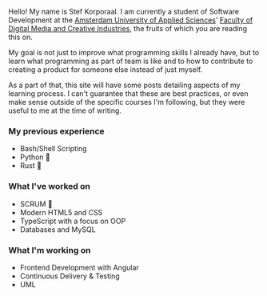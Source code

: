 Hello! My name is Stef Korporaal. I am currently a student of Software Development at the [Amsterdam University of Applied Sciences](https://www.amsterdamuas.com)' [Faculty of Digital Media and Creative Industries](https://www.amsterdamuas.com/faculty/fdmci/faculty-of-digital-media-and-creative-industries.html), the fruits of which you are reading this on.

My goal is not just to improve what programming skills I already have, but to learn what programming as part of team is like and to how to contribute to creating a product for someone else instead of just myself.

As a part of that, this site will have some posts detailing aspects of my learning process. I can't guarantee that these are best practices, or even make sense outside of the specific courses I'm following, but they were useful to me at the time of writing.

### My previous experience

- Bash/Shell Scripting
- Python 🐍
- Rust 🦀

### What I've worked on

- SCRUM 🏉
- Modern HTML5 and CSS
- TypeScript with a focus on OOP
- Databases and MySQL

### What I'm working on

- Frontend Development with Angular
- Continuous Delivery & Testing
- UML
